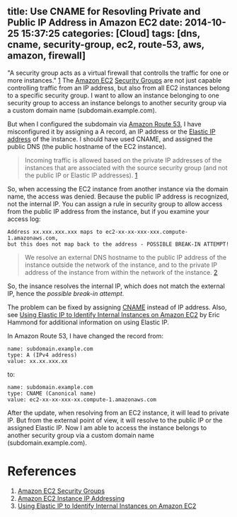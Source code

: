 title: Use CNAME for Resovling Private and Public IP Address in Amazon EC2
date: 2014-10-25 15:37:25
categories: [Cloud]
tags: [dns, cname, security-group, ec2, route-53, aws, amazon, firewall]
---

"A security group acts as a virtual firewall that controlls the traffic for one or more instances." [1] The [Amazon EC2][] [Security Groups][1] are not just capable controlling traffic from an IP address, but also from all EC2 instances belong to a specific security group. I want to allow an instance belonging to one security group to access an instance belongs to another security group via a custom domain name (subdomain.example.com).

But when I configured the subdomain via [Amazon Route 53], I have misconfigured it by assigning a A record, an IP address or the [Elastic IP address][EIP] of the instance. I should have used CNAME, and assigned the public DNS (the public hostname of the EC2 instance).

<!-- more -->

> Incoming traffic is allowed based on the private IP addresses of the instances that are associated with the source security group (and not the public IP or Elastic IP addresses). [1]

So, when accessing the EC2 instance from another instance via the domain name, the access was denied. Because the public IP address is recognized, not the internal IP. You can assign a rule in security group to allow access from the public IP address from the instance, but if you examine your access log:

```
Address xx.xxx.xxx.xxx maps to ec2-xx-xx-xxx-xxx.compute-1.amazonaws.com,
but this does not map back to the address - POSSIBLE BREAK-IN ATTEMPT!
```

> We resolve an external DNS hostname to the public IP address of the instance outside the network of the instance, and to the private IP address of the instance from within the network of the instance. [2]

So, the insance resolves the internal IP, which does not match the external IP, hence the _possible break-in attempt_.

The problem can be fixed by assigning [CNAME][] instead of IP address. Also, see [Using Elastic IP to Identify Internal Instances on Amazon EC2][3] by Eric Hammond for additional information on using Elastic IP.

In Amazon Route 53, I have changed the record from:

```
name: subdomain.example.com
type: A (IPv4 address)
value: xx.xx.xxx.xx
```

to:

```
name: subdomain.example.com
type: CNAME (Canonical name)
value: ec2-xx-xx-xxx-xx.compute-1.amazonaws.com
```

After the update, when resolving from an EC2 instance, it will lead to private IP. But from the external point of view, it will resolve to the public IP or the assigned Elastic IP. Now I am able to access the instance belongs to another security group via a custom domain name (subdomain.example.com).


# References

1. [Amazon EC2 Security Groups][1]
2. [Amazon EC2 Instance IP Addressing][2]
3. [Using Elastic IP to Identify Internal Instances on Amazon EC2][3]

[1]: http://docs.aws.amazon.com/AWSEC2/latest/UserGuide/using-network-security.html
[2]: http://docs.aws.amazon.com/AWSEC2/latest/UserGuide/using-instance-addressing.html
[3]: http://alestic.com/2009/06/ec2-elastic-ip-internal
[EIP]: http://docs.aws.amazon.com/AWSEC2/latest/UserGuide/elastic-ip-addresses-eip.html
[Amazon EC2]: https://aws.amazon.com/ec2/
[Amazon Route 53]: https://aws.amazon.com/route53/
[CNAME]: https://en.wikipedia.org/wiki/CNAME_record
